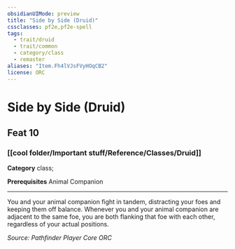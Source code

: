 ```yaml
---
obsidianUIMode: preview
title: "Side by Side (Druid)"
cssclasses: pf2e,pf2e-spell
tags:
  - trait/druid
  - trait/common
  - category/class
  - remaster
aliases: "Item.Fh4lVJsFVyHOqCB2"
license: ORC
---
```

# Side by Side (Druid)
## Feat 10
### [[cool folder/Important stuff/Reference/Classes/Druid]]

**Category** class; 



**Prerequisites** Animal Companion
* * *
You and your animal companion fight in tandem, distracting your foes and keeping them off balance. Whenever you and your animal companion are adjacent to the same foe, you are both flanking that foe with each other, regardless of your actual positions.

*Source: Pathfinder Player Core*
*ORC*